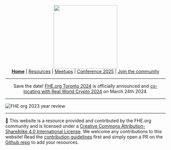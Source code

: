 <!-- Main header navigation -->
<p align="center">
  <img width="200" src="https://user-images.githubusercontent.com/5758427/180978488-db825482-5a58-4c7c-9589-c494a6f0be04.png"><br/>
  <a href="https://fhe-org.github.io"><b>Home</b></a> | <a href="https://fhe-org.github.io/resources">Resources</a> | <a href="https://fhe-org.github.io/meetups/">Meetups</a> | <a href="https://fhe-org.github.io/conferences/conference-2025/">Conference 2025</a> | <a href="https://fhe-org.github.io/community">Join the community</a>
</p>
<hr/>
<!-- /Main header navigation -->
<p align="center">
Save the date! <a href="https://fhe-org.github.io/conferences/conference-2024/">FHE.org Toronto 2024</a> is officially announced and <a href="https://rwc.iacr.org/2024/colocated.php">co-locating with Real World Crypto 2024</a> on March 24th 2024.
</p>
<hr/>

![FHE org 2023 year review](https://github.com/FHE-org/fhe-org.github.io/assets/37557436/eeaf1028-c969-486a-9279-39226e041821)




<!--- Footer --->
<hr/>
💙 This website is a resource provided and contributed by the FHE.org community and is licensed under a <a rel="license" href="http://creativecommons.org/licenses/by-sa/4.0/">Creative Commons Attribution-ShareAlike 4.0 International License</a>. We welcome any contributions to this website! Read the <a href="https://fhe-org.github.io/contrib">contribution guidelines</a> first and simply open a PR on the <a href="https://github.com/fhe-org/fhe-org">Github repo</a> to add your resources.
